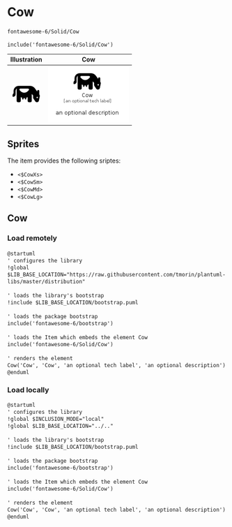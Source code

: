 # Cow


```text
fontawesome-6/Solid/Cow
```

```text
include('fontawesome-6/Solid/Cow')
```



| Illustration | Cow |
| :---: | :---: |
| ![illustration for Illustration](../../fontawesome-6/Solid/Cow.png) | ![illustration for Cow](../../fontawesome-6/Solid/Cow.Local.png) |



## Sprites
The item provides the following sriptes:

- `<$CowXs>`
- `<$CowSm>`
- `<$CowMd>`
- `<$CowLg>`





## Cow

### Load remotely
```plantuml
@startuml
' configures the library
!global $LIB_BASE_LOCATION="https://raw.githubusercontent.com/tmorin/plantuml-libs/master/distribution"

' loads the library's bootstrap
!include $LIB_BASE_LOCATION/bootstrap.puml

' loads the package bootstrap
include('fontawesome-6/bootstrap')

' loads the Item which embeds the element Cow
include('fontawesome-6/Solid/Cow')

' renders the element
Cow('Cow', 'Cow', 'an optional tech label', 'an optional description')
@enduml
```

### Load locally
```plantuml
@startuml
' configures the library
!global $INCLUSION_MODE="local"
!global $LIB_BASE_LOCATION="../.."

' loads the library's bootstrap
!include $LIB_BASE_LOCATION/bootstrap.puml

' loads the package bootstrap
include('fontawesome-6/bootstrap')

' loads the Item which embeds the element Cow
include('fontawesome-6/Solid/Cow')

' renders the element
Cow('Cow', 'Cow', 'an optional tech label', 'an optional description')
@enduml
```

